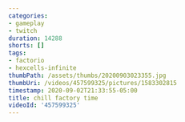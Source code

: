 ```yaml
---
categories:
- gameplay
- twitch
duration: 14288
shorts: []
tags:
- factorio
- hexcells-infinite
thumbPath: /assets/thumbs/20200903023355.jpg
thumbUri: /videos/457599325/pictures/1583302815
timestamp: 2020-09-02T21:33:55-05:00
title: chill factory time
videoId: '457599325'
---
```

